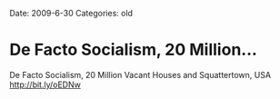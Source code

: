Date: 2009-6-30
Categories: old

# De Facto Socialism, 20 Million...

De Facto Socialism, 20 Million Vacant Houses and Squattertown, USA <a href="http://bit.ly/oEDNw" rel="nofollow">http://bit.ly/oEDNw</a>
